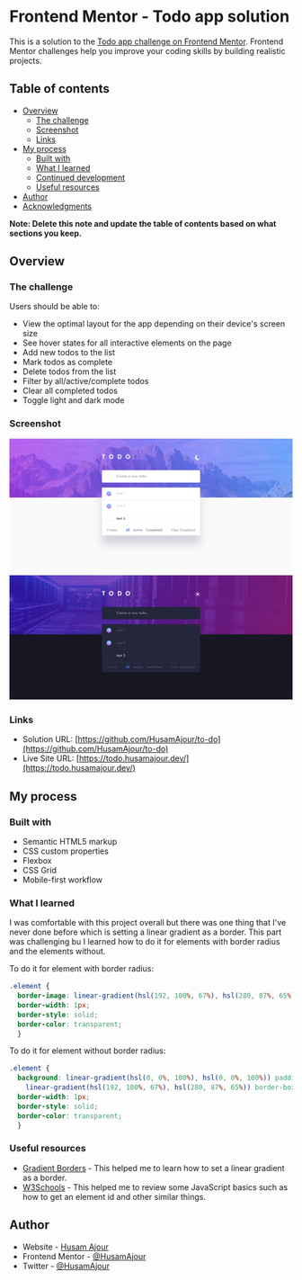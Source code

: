 # Frontend Mentor - Todo app solution

This is a solution to the [Todo app challenge on Frontend Mentor](https://www.frontendmentor.io/challenges/todo-app-Su1_KokOW). Frontend Mentor challenges help you improve your coding skills by building realistic projects.

## Table of contents

- [Overview](#overview)
  - [The challenge](#the-challenge)
  - [Screenshot](#screenshot)
  - [Links](#links)
- [My process](#my-process)
  - [Built with](#built-with)
  - [What I learned](#what-i-learned)
  - [Continued development](#continued-development)
  - [Useful resources](#useful-resources)
- [Author](#author)
- [Acknowledgments](#acknowledgments)

**Note: Delete this note and update the table of contents based on what sections you keep.**

## Overview

### The challenge

Users should be able to:

- View the optimal layout for the app depending on their device's screen size
- See hover states for all interactive elements on the page
- Add new todos to the list
- Mark todos as complete
- Delete todos from the list
- Filter by all/active/complete todos
- Clear all completed todos
- Toggle light and dark mode

### Screenshot

![Light Mode](./public/images/screenshot1.png)
![Dark Mode](./public/images/screenshot2.png)

### Links

- Solution URL: [https://github.com/HusamAjour/to-do](https://github.com/HusamAjour/to-do)
- Live Site URL: [https://todo.husamajour.dev/](https://todo.husamajour.dev/)

## My process

### Built with

- Semantic HTML5 markup
- CSS custom properties
- Flexbox
- CSS Grid
- Mobile-first workflow

### What I learned

I was comfortable with this project overall but there was one thing that I've never done before which is setting a linear gradient as a border. This part was challenging bu I learned how to do it for elements with border radius and the elements without.

To do it for element with border radius:

```css
.element {
  border-image: linear-gradient(hsl(192, 100%, 67%), hsl(280, 87%, 65%)) 1;
  border-width: 1px;
  border-style: solid;
  border-color: transparent;
  }
```

To do it for element without border radius:

```css
.element {
  background: linear-gradient(hsl(0, 0%, 100%), hsl(0, 0%, 100%)) padding-box,
    linear-gradient(hsl(192, 100%, 67%), hsl(280, 87%, 65%)) border-box;
  border-width: 1px;
  border-style: solid;
  border-color: transparent;
  }
```

### Useful resources

- [Gradient Borders](https://codyhouse.co/nuggets/css-gradient-borders) - This helped me to learn how to set a linear gradient as a border.
- [W3Schools](https://www.w3schools.com/) - This helped me to review some JavaScript basics such as how to get an element id and other similar things.

## Author

- Website - [Husam Ajour](https://husamajour.dev)
- Frontend Mentor - [@HusamAjour](https://www.frontendmentor.io/profile/HusamAjour)
- Twitter - [@HusamAjour](https://twitter.com/HusamAjour)
